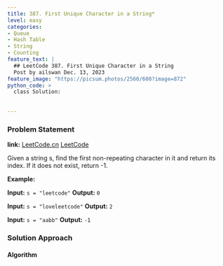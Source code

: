 ```yaml
---
title: 387. First Unique Character in a String*
level: easy
categories:
- Queue
- Hash Table
- String
- Counting
feature_text: |
  ## LeetCode 387. First Unique Character in a String
  Post by ailswan Dec. 13, 2023
feature_image: "https://picsum.photos/2560/600?image=872"
python_code: >
  class Solution:
      
         
---
```


### Problem Statement
**link:**
[LeetCode.cn](https://leetcode.cn/problems/first-unique-character-in-a-string/)
[LeetCode](https://leetcode.com/problems/first-unique-character-in-a-string/)

Given a string s, find the first non-repeating character in it and return its index. If it does not exist, return -1.
 
**Example:**

**Input:** `s = "leetcode"`
**Output:** `0`
 
**Input:** `s = "loveleetcode"`
**Output:** `2`

**Input:** `s = "aabb"`
**Output:** `-1`

### Solution Approach
 

#### Algorithm
 